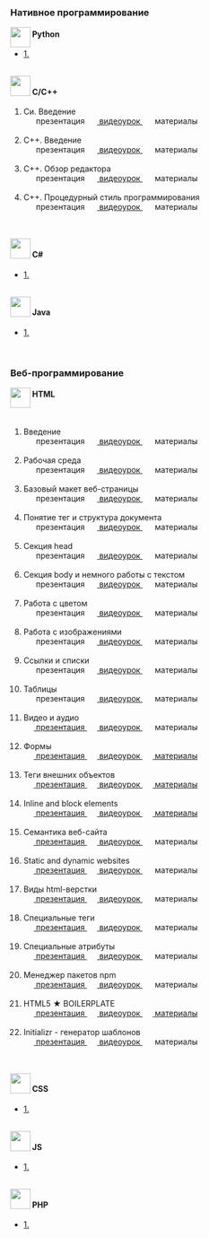 <img src="http://splincode.github.io/build/img/basework.png" align="center" alt="">

<h3>Нативное программирование</h3>









<img src="http://splincode.github.io/course/img/p.png" align="left" width="36" height="36" alt="">
<h4>Python</h4>
<ul>
	<li>
		<a href="#">1. </a>
	</li>
</ul><br>









<img src="http://splincode.github.io/course/img/cpp.png" align="left" width="36" height="36" alt="">
<h4>C/С++</h4>
<ol>
	<li>
		Си. Введение<br>
		<a>
			<img src="http://splincode.github.io/course/css/img/p.png" height="14" widht="14" aling="left" hspace="2" alt="">
			презентация
		</a>
		<a href="https://youtu.be/BpjJGsaLxIc?list=PLQwXjjTVqyUFOzF7eqilU9YSx4aIwKNaq">
			<img src="http://splincode.github.io/course/css/img/video.png" height="14" widht="14"  aling="left" hspace="2" alt="">
			видеоурок
		</a>
		<a>
			<img src="https://cdn3.iconfinder.com/data/icons/ginux/Png/Archive-64.png" height="14" widht="14"  aling="left" hspace="2" alt="">
			материалы
		</a>
	</li><br>
	<li>
		С++. Введение<br>
		<a>
			<img src="http://splincode.github.io/course/css/img/p.png" height="14" widht="14" aling="left" hspace="2" alt="">
			презентация
		</a>
		<a href="https://youtu.be/7Z4eaozJIwo?list=PLQwXjjTVqyUFdpOxqnkKDLlnOhVoIzXsY">
			<img src="http://splincode.github.io/course/css/img/video.png" height="14" widht="14"  aling="left" hspace="2" alt="">
			видеоурок
		</a>
		<a>
			<img src="https://cdn3.iconfinder.com/data/icons/ginux/Png/Archive-64.png" height="14" widht="14"  aling="left" hspace="2" alt="">
			материалы
		</a>
	</li><br>
	<li>
		С++. Обзор редактора<br>
		<a>
			<img src="http://splincode.github.io/course/css/img/p.png" height="14" widht="14" aling="left" hspace="2" alt="">
			презентация
		</a>
		<a href="https://youtu.be/HmSA2MZ1Rlg?list=PLQwXjjTVqyUFdpOxqnkKDLlnOhVoIzXsY">
			<img src="http://splincode.github.io/course/css/img/video.png" height="14" widht="14"  aling="left" hspace="2" alt="">
			видеоурок
		</a>
		<a>
			<img src="https://cdn3.iconfinder.com/data/icons/ginux/Png/Archive-64.png" height="14" widht="14"  aling="left" hspace="2" alt="">
			материалы
		</a>
	</li><br>
	<li>
		С++. Процедурный стиль программирования <br>
		<a>
			<img src="http://splincode.github.io/course/css/img/p.png" height="14" widht="14" aling="left" hspace="2" alt="">
			презентация
		</a>
		<a href="https://youtu.be/uXiXJbg7IkA?list=PLQwXjjTVqyUFdpOxqnkKDLlnOhVoIzXsY">
			<img src="http://splincode.github.io/course/css/img/video.png" height="14" widht="14"  aling="left" hspace="2" alt="">
			видеоурок
		</a>
		<a>
			<img src="https://cdn3.iconfinder.com/data/icons/ginux/Png/Archive-64.png" height="14" widht="14"  aling="left" hspace="2" alt="">
			материалы
		</a>
	</li><br>
</ol><br>









<img src="http://splincode.github.io/course/img/ch.png" align="left" width="36" height="36" alt="">
<h4>C#</h4>
<ul>
	<li>
		<a href="#">1. </a>
	</li>
</ul><br>









<img src="http://splincode.github.io/course/img/java.png" align="left" width="36" height="36" alt="">
<h4>Java</h4>
<ul>
	<li>
		<a href="#">1. </a>
	</li>
</ul><br>









<h3>Веб-программирование</h3>









<img src="https://cdn1.iconfinder.com/data/icons/logotypes/32/badge-html-5-48.png" align="left" width="36" height="36" alt="">
<h4>HTML</h4><a href='#html'></a> <br>
<ol>
	<li>
		Введение<br>
		<a>
			<img src="http://splincode.github.io/course/css/img/p.png" height="14" widht="14" aling="left" hspace="2" alt="">
			презентация
		</a>
		<a href="https://www.youtube.com/watch?v=_W3PzK4PIm0">
			<img src="http://splincode.github.io/course/css/img/video.png" height="14" widht="14"  aling="left" hspace="2" alt="">
			видеоурок
		</a>
		<a>
			<img src="https://cdn3.iconfinder.com/data/icons/ginux/Png/Archive-64.png" height="14" widht="14"  aling="left" hspace="2" alt="">
			материалы
		</a>
	</li><br>
	<li>
		Рабочая среда<br>
		<a>
			<img src="http://splincode.github.io/course/css/img/p.png" height="14" widht="14" aling="left" hspace="2" alt="">
			презентация
		</a>
		<a href="https://www.youtube.com/watch?v=sx3DOlzdtmc">
			<img src="http://splincode.github.io/course/css/img/video.png" height="14" widht="14"  aling="left" hspace="2" alt="">
			видеоурок
		</a>
		<a>
		<img src="https://cdn3.iconfinder.com/data/icons/ginux/Png/Archive-64.png" height="14" widht="14"  aling="left" hspace="2" alt="">
			материалы
		</a>
	</li><br>
	<li>
		Базовый макет веб-страницы<br>
		<a>
			<img src="http://splincode.github.io/course/css/img/p.png" height="14" widht="14" aling="left" hspace="2" alt="">
			презентация
		</a>
		<a href="https://www.youtube.com/watch?v=sLa3EEOI2BI">
		<img src="http://splincode.github.io/course/css/img/video.png" height="14" widht="14"  aling="left" hspace="2" alt="">
			видеоурок
		</a>
		<a>
			<img src="https://cdn3.iconfinder.com/data/icons/ginux/Png/Archive-64.png" height="14" widht="14"  aling="left" hspace="2" alt="">
			материалы
		</a>
	</li><br>
	<li>
		Понятие тег и структура документа<br>
		<a>
		<img src="http://splincode.github.io/course/css/img/p.png" height="14" widht="14" aling="left" hspace="2" alt="">
			презентация
		</a>
		<a href="https://youtu.be/wwY_mRNpma8">
		<img src="http://splincode.github.io/course/css/img/video.png" height="14" widht="14"  aling="left" hspace="2" alt="">
			видеоурок
		</a>
		<a>
			<img src="https://cdn3.iconfinder.com/data/icons/ginux/Png/Archive-64.png" height="14" widht="14"  aling="left" hspace="2" alt="">
			материалы
		</a>
	</li><br>
	<li>
		Секция head<br>
		<a>
		<img src="http://splincode.github.io/course/css/img/p.png" height="14" widht="14" aling="left" hspace="2" alt="">
			презентация
		</a>
		<a href="https://youtu.be/ks1cAub9PGs?list=PLQwXjjTVqyUGjl_u0FaYIIF_BfXcD3oWq">
		<img src="http://splincode.github.io/course/css/img/video.png" height="14" widht="14"  aling="left" hspace="2" alt="">
			видеоурок
		</a>
		<a>
			<img src="https://cdn3.iconfinder.com/data/icons/ginux/Png/Archive-64.png" height="14" widht="14"  aling="left" hspace="2" alt="">
			материалы
		</a>
	</li><br>
	<li>
		Секция body и немного работы с текстом<br>
		<a>
			<img src="http://splincode.github.io/course/css/img/p.png" height="14" widht="14" aling="left" hspace="2" alt="">
			презентация
		</a>
		<a href="https://youtu.be/mQxLmaZI9tQ?list=PLQwXjjTVqyUGjl_u0FaYIIF_BfXcD3oWq">
			<img src="http://splincode.github.io/course/css/img/video.png" height="14" widht="14"  aling="left" hspace="2" alt="">
			видеоурок
		</a>
		<a>
			<img src="https://cdn3.iconfinder.com/data/icons/ginux/Png/Archive-64.png" height="14" widht="14"  aling="left" hspace="2" alt="">
			материалы
		</a>
	</li><br>
	<li>
		Работа с цветом<br>
		<a>
			<img src="http://splincode.github.io/course/css/img/p.png" height="14" widht="14" aling="left" hspace="2" alt="">
			презентация
		</a>
		<a href="https://youtu.be/HGETgYmmIwY?list=PLQwXjjTVqyUGjl_u0FaYIIF_BfXcD3oWq">
			<img src="http://splincode.github.io/course/css/img/video.png" height="14" widht="14"  aling="left" hspace="2" alt="">
			видеоурок
		</a>
		<a>
			<img src="https://cdn3.iconfinder.com/data/icons/ginux/Png/Archive-64.png" height="14" widht="14"  aling="left" hspace="2" alt="">
			материалы
		</a>
	</li><br>
	<li>
		Работа с изображениями<br>
		<a>
			<img src="http://splincode.github.io/course/css/img/p.png" height="14" widht="14" aling="left" hspace="2" alt="">
			презентация
		</a>
		<a href="https://www.youtube.com/watch?v=Ocqy1bJcRc8&list=PLQwXjjTVqyUGjl_u0FaYIIF_BfXcD3oWq&index=8">
			<img src="http://splincode.github.io/course/css/img/video.png" height="14" widht="14"  aling="left" hspace="2" alt="">
			видеоурок
		</a>
		<a>
			<img src="https://cdn3.iconfinder.com/data/icons/ginux/Png/Archive-64.png" height="14" widht="14"  aling="left" hspace="2" alt="">
			материалы
		</a>
	</li><br>
	<li>
		Ссылки и списки<br>
		<a>
			<img src="http://splincode.github.io/course/css/img/p.png" height="14" widht="14" aling="left" hspace="2" alt="">
			презентация
		</a>
		<a href="https://youtu.be/6hgo9hjyQkI?list=PLQwXjjTVqyUGjl_u0FaYIIF_BfXcD3oWq">
			<img src="http://splincode.github.io/course/css/img/video.png" height="14" widht="14"  aling="left" hspace="2" alt="">
			видеоурок
		</a>
		<a>
			<img src="https://cdn3.iconfinder.com/data/icons/ginux/Png/Archive-64.png" height="14" widht="14"  aling="left" hspace="2" alt="">
			материалы
		</a>
	</li><br>
	<li>
		Таблицы<br>
		<a>
			<img src="http://splincode.github.io/course/css/img/p.png" height="14" widht="14" aling="left" hspace="2" alt="">
			презентация
		</a>
		<a href="https://youtu.be/sKkeyjUDrOs?list=PLQwXjjTVqyUGjl_u0FaYIIF_BfXcD3oWq">
			<img src="http://splincode.github.io/course/css/img/video.png" height="14" widht="14"  aling="left" hspace="2" alt="">
			видеоурок
		</a>
		<a>
			<img src="https://cdn3.iconfinder.com/data/icons/ginux/Png/Archive-64.png" height="14" widht="14"  aling="left" hspace="2" alt="">
			материалы
		</a>
	</li><br>
	<li>
		Видео и аудио<br>
		<a href="https://docs.google.com/presentation/d/1Y2IaL0XDc2TrPtxQgN1AIX3Fm6E6JWaHj2RC97S_hmM/pub?start=false&loop=false&delayms=10000">
			<img src="http://splincode.github.io/course/css/img/p.png" height="14" widht="14" aling="left" hspace="2" alt="">
			презентация
		</a>
		<a href="https://youtu.be/4Ed9RaHUCVo?list=PLQwXjjTVqyUGjl_u0FaYIIF_BfXcD3oWq">
			<img src="http://splincode.github.io/course/css/img/video.png" height="14" widht="14"  aling="left" hspace="2" alt="">
			видеоурок
		</a>
		<a>
			<img src="https://cdn3.iconfinder.com/data/icons/ginux/Png/Archive-64.png" height="14" widht="14"  aling="left" hspace="2" alt="">
			материалы
		</a>
	</li><br>
	<li>
		Формы<br>
		<a href="https://docs.google.com/presentation/d/1lDQeQYXnXHqJMu_kitNT-kq5I_7hX7H8Q4OUlX8ni60/pub?start=false&loop=false&delayms=10000">
			<img src="http://splincode.github.io/course/css/img/p.png" height="14" widht="14" aling="left" hspace="2" alt="">
			презентация
		</a>
		<a href="https://youtu.be/VbNLdSAR9dw?list=PLQwXjjTVqyUGjl_u0FaYIIF_BfXcD3oWq">
			<img src="http://splincode.github.io/course/css/img/video.png" height="14" widht="14"  aling="left" hspace="2" alt="">
			видеоурок
		</a>
		<a href="https://github.com/splincode/basework/tree/master/html/lesson12">
			<img src="https://cdn3.iconfinder.com/data/icons/ginux/Png/Archive-64.png" height="14" widht="14"  aling="left" hspace="2" alt="">
			материалы
		</a>
	</li><br>
	<li>
		Теги внешних объектов<br>
		<a href="https://docs.google.com/presentation/d/16-X-_3atYdmcaZZa0FGpHxPLuyWp-62h11e_HF-Cjgo/pub?start=false&loop=false&delayms=3000">
			<img src="http://splincode.github.io/course/css/img/p.png" height="14" widht="14" aling="left" hspace="2" alt="">
			презентация
		</a>
		<a href="https://youtu.be/ZVnZYLqDP7g?list=PLQwXjjTVqyUGjl_u0FaYIIF_BfXcD3oWq">
			<img src="http://splincode.github.io/course/css/img/video.png" height="14" widht="14"  aling="left" hspace="2" alt="">
			видеоурок
		</a>
		<a href="https://github.com/splincode/basework/tree/master/html/lesson13">
			<img src="https://cdn3.iconfinder.com/data/icons/ginux/Png/Archive-64.png" height="14" widht="14"  aling="left" hspace="2" alt="">
			материалы
		</a>
	</li><br>
	<li>
		Inline and block elements<br>
		<a href="https://docs.google.com/presentation/d/1yCr3Z45nHWCy86p1j6iQnYztvwBf9qRBvv_IRarDrEM/pub?start=false&loop=false&delayms=3000">
			<img src="http://splincode.github.io/course/css/img/p.png" height="14" widht="14" aling="left" hspace="2" alt="">
			презентация
		</a>
		<a href="https://youtu.be/zPAXC5DSSYs?list=PLQwXjjTVqyUGjl_u0FaYIIF_BfXcD3oWq">
			<img src="http://splincode.github.io/course/css/img/video.png" height="14" widht="14"  aling="left" hspace="2" alt="">
			видеоурок
		</a>
		<a href="https://github.com/splincode/basework/tree/master/html/lesson14">
			<img src="https://cdn3.iconfinder.com/data/icons/ginux/Png/Archive-64.png" height="14" widht="14"  aling="left" hspace="2" alt="">
			материалы
		</a>
	</li><br>
	<li>
		Семантика веб-сайта<br>
		<a href="https://docs.google.com/presentation/d/1c4rHSG8cFxmRyW-VU0yPWSbBhh5d0gqQsf-lHNz9Axw/pub?start=false&loop=false&delayms=3000">
			<img src="http://splincode.github.io/course/css/img/p.png" height="14" widht="14" aling="left" hspace="2" alt="">
			презентация
		</a>
		<a href="https://youtu.be/ED8Dkwsv6PU?list=PLQwXjjTVqyUGjl_u0FaYIIF_BfXcD3oWq">
			<img src="http://splincode.github.io/course/css/img/video.png" height="14" widht="14"  aling="left" hspace="2" alt="">
			видеоурок
		</a>
		<a>
			<img src="https://cdn3.iconfinder.com/data/icons/ginux/Png/Archive-64.png" height="14" widht="14"  aling="left" hspace="2" alt="">
			материалы
		</a>
	</li><br>
	<li>
		Static and dynamic websites<br>
		<a href="https://docs.google.com/presentation/d/1sZENwQ7gMmbw4jZFbbbMu5d-WZY6AXZWOyFfu7U1YaA/pub?start=false&loop=false&delayms=3000">
			<img src="http://splincode.github.io/course/css/img/p.png" height="14" widht="14" aling="left" hspace="2" alt="">
			презентация
		</a>
		<a href="https://youtu.be/Glkl42tNKjw?list=PLQwXjjTVqyUGjl_u0FaYIIF_BfXcD3oWq">
			<img src="http://splincode.github.io/course/css/img/video.png" height="14" widht="14"  aling="left" hspace="2" alt="">
			видеоурок
		</a>
		<a>
			<img src="https://cdn3.iconfinder.com/data/icons/ginux/Png/Archive-64.png" height="14" widht="14"  aling="left" hspace="2" alt="">
			материалы
		</a>
	</li><br>
	<li>
		Виды html-верстки<br>
		<a href="https://docs.google.com/presentation/d/176mJ3EsmZbQ3IKEv6IaXYEg4x8TaXjJ8WmoC90VctLQ/pub?start=false&loop=false&delayms=3000">
			<img src="http://splincode.github.io/course/css/img/p.png" height="14" widht="14" aling="left" hspace="2" alt="">
			презентация
		</a>
		<a href="https://youtu.be/GAryCDtFG_E?list=PLQwXjjTVqyUGjl_u0FaYIIF_BfXcD3oWq">
			<img src="http://splincode.github.io/course/css/img/video.png" height="14" widht="14"  aling="left" hspace="2" alt="">
			видеоурок
		</a>
		<a>
			<img src="https://cdn3.iconfinder.com/data/icons/ginux/Png/Archive-64.png" height="14" widht="14"  aling="left" hspace="2" alt="">
			материалы
		</a>
	</li><br>
	<li>
		Специальные теги<br>
		<a href="https://docs.google.com/presentation/d/1p7CDXCG1oqsMd3wwBg0MtW197TpbnRCv9qYcGECv5a0/pub?start=false&loop=false&delayms=3000">
			<img src="http://splincode.github.io/course/css/img/p.png" height="14" widht="14" aling="left" hspace="2" alt="">
			презентация
		</a>
		<a href="https://youtu.be/HaBI-eebS2o?list=PLQwXjjTVqyUGjl_u0FaYIIF_BfXcD3oWq">
			<img src="http://splincode.github.io/course/css/img/video.png" height="14" widht="14"  aling="left" hspace="2" alt="">
			видеоурок
		</a>
		<a>
			<img src="https://cdn3.iconfinder.com/data/icons/ginux/Png/Archive-64.png" height="14" widht="14"  aling="left" hspace="2" alt="">
			материалы
		</a>
	</li><br>
	<li>
		Специальные атрибуты<br>
		<a href="https://docs.google.com/presentation/d/1brOGAxzDW9hKWyMl8JbCzpgFviHp3nEWiXjZ3W_Ig9g/pub?start=false&loop=false&delayms=3000">
			<img src="http://splincode.github.io/course/css/img/p.png" height="14" widht="14" aling="left" hspace="2" alt="">
			презентация
		</a>
		<a href="https://youtu.be/VkBt08l8RGk?list=PLQwXjjTVqyUGjl_u0FaYIIF_BfXcD3oWq">
			<img src="http://splincode.github.io/course/css/img/video.png" height="14" widht="14"  aling="left" hspace="2" alt="">
			видеоурок
		</a>
		<a>
			<img src="https://cdn3.iconfinder.com/data/icons/ginux/Png/Archive-64.png" height="14" widht="14"  aling="left" hspace="2" alt="">
			материалы
		</a>
	</li><br>
	<li>
		Менеджер пакетов npm<br>
		<a href="https://docs.google.com/presentation/d/16dHH5xQAoc8T_xGlMQXDCKUCYaPDCqrHeUvld_tgzU8/pub?start=false&loop=false&delayms=3000">
			<img src="http://splincode.github.io/course/css/img/p.png" height="14" widht="14" aling="left" hspace="2" alt="">
			презентация
		</a>
		<a href="https://youtu.be/LiOD2gFBcn8?list=PLQwXjjTVqyUGjl_u0FaYIIF_BfXcD3oWq">
			<img src="http://splincode.github.io/course/css/img/video.png" height="14" widht="14"  aling="left" hspace="2" alt="">
			видеоурок
		</a>
		<a>
			<img src="https://cdn3.iconfinder.com/data/icons/ginux/Png/Archive-64.png" height="14" widht="14"  aling="left" hspace="2" alt="">
			материалы
		</a>
	</li><br>
	<li>
		HTML5 ★ BOILERPLATE<br>
		<a href="https://docs.google.com/presentation/d/1aQgTQ90SFmsF4R469yVPdExnmu6uB5V26WkPMB7xJFE/pub?start=false&loop=false&delayms=3000">
			<img src="http://splincode.github.io/course/css/img/p.png" height="14" widht="14" aling="left" hspace="2" alt="">
			презентация
		</a>
		<a href="https://youtu.be/uQVn2s1l7kw?list=PLQwXjjTVqyUGjl_u0FaYIIF_BfXcD3oWq">
			<img src="http://splincode.github.io/course/css/img/video.png" height="14" widht="14"  aling="left" hspace="2" alt="">
			видеоурок
		</a>
		<a href="https://github.com/splincode/basework/tree/master/html/lesson21">
			<img src="https://cdn3.iconfinder.com/data/icons/ginux/Png/Archive-64.png" height="14" widht="14"  aling="left" hspace="2" alt="">
			материалы
		</a>
	</li><br>
	<li>
		Initializr - генератор шаблонов<br>
		<a href="https://docs.google.com/presentation/d/1hXCKZg4dS3qNxBHe5O_QaV_0qLewsAAAe2doTwt0EkY/pub?start=false&loop=false&delayms=3000">
			<img src="http://splincode.github.io/course/css/img/p.png" height="14" widht="14" aling="left" hspace="2" alt="">
			презентация
		</a>
		<a href="https://youtu.be/3t6CpnIOB2Q?list=PLQwXjjTVqyUGjl_u0FaYIIF_BfXcD3oWq">
			<img src="http://splincode.github.io/course/css/img/video.png" height="14" widht="14"  aling="left" hspace="2" alt="">
			видеоурок
		</a>
		<a>
			<img src="https://cdn3.iconfinder.com/data/icons/ginux/Png/Archive-64.png" height="14" widht="14"  aling="left" hspace="2" alt="">
			материалы
		</a>
	</li><br>
</ol><br>









<img src="https://cdn1.iconfinder.com/data/icons/logotypes/32/badge-css-3-48.png" align="left" width="36" height="36" alt="">
<h4>CSS</h4>
<ul>
	<li>
		<a href="#">1. </a>
	</li>
</ul><br>









<img src="http://splincode.github.io/course/img/js6.png" align="left" width="36" height="36" alt="">
<h4>JS</h4>
<ul>
	<li>
		<a href="#">1. </a>
	</li>
</ul><br>









<img src="http://splincode.github.io/course/img/php7.png" align="left" width="36" height="36" alt="">
<h4>PHP</h4>
<ul>
	<li>
		<a href="#">1. </a>
	</li>
</ul><br>